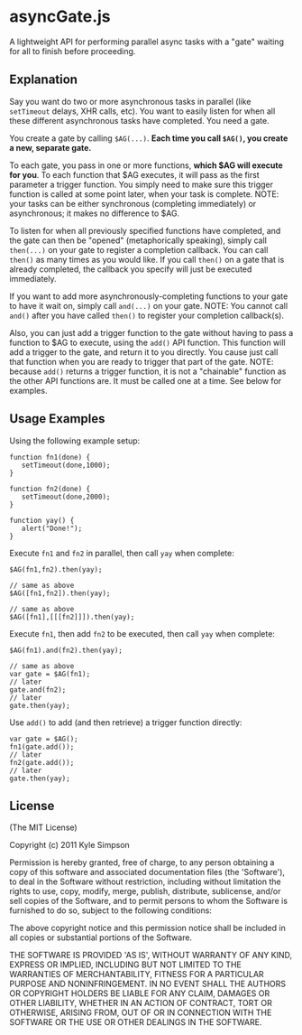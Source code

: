# asyncGate.js

A lightweight API for performing parallel async tasks with a "gate" waiting for all to finish before proceeding.

## Explanation

Say you want do two or more asynchronous tasks in parallel (like `setTimeout` delays, XHR calls, etc). You want to easily listen for when all these different asynchronous tasks have completed. You need a gate.

You create a gate by calling `$AG(...)`. **Each time you call `$AG()`, you create a new, separate gate.**

To each gate, you pass in one or more functions, **which $AG will execute for you**. To each function that $AG executes, it will pass as the first parameter a trigger function. You simply need to make sure this trigger function is called at some point later, when your task is complete. NOTE: your tasks can be either synchronous (completing immediately) or asynchronous; it makes no difference to $AG.

To listen for when all previously specified functions have completed, and the gate can then be "opened" (metaphorically speaking), simply call `then(...)` on your gate to register a completion callback. You can call `then()` as many times as you would like. If you call `then()` on a gate that is already completed, the callback you specify will just be executed immediately.

If you want to add more asynchronously-completing functions to your gate to have it wait on, simply call `and(...)` on your gate. NOTE: You cannot call `and()` after you have called `then()` to register your completion callback(s).

Also, you can just add a trigger function to the gate without having to pass a function to $AG to execute, using the `add()` API function. This function will add a trigger to the gate, and return it to you directly. You cause just call that function when you are ready to trigger that part of the gate. NOTE: because `add()` returns a trigger function, it is not a "chainable" function as the other API functions are. It must be called one at a time. See below for examples.

## Usage Examples

Using the following example setup:

    function fn1(done) {
       setTimeout(done,1000);
    }
    
    function fn2(done) {
       setTimeout(done,2000);
    }
    
    function yay() {
       alert("Done!");
    }

Execute `fn1` and `fn2` in parallel, then call `yay` when complete:

    $AG(fn1,fn2).then(yay);
    
    // same as above
    $AG([fn1,fn2]).then(yay);
    
    // same as above    
    $AG([fn1],[[[fn2]]]).then(yay);

Execute `fn1`, then add `fn2` to be executed, then call `yay` when complete:

    $AG(fn1).and(fn2).then(yay);
    
    // same as above
    var gate = $AG(fn1);
    // later
    gate.and(fn2);
    // later
    gate.then(yay);

Use `add()` to add (and then retrieve) a trigger function directly:

    var gate = $AG();
    fn1(gate.add());
    // later
    fn2(gate.add());
    // later
    gate.then(yay);


## License 

(The MIT License)

Copyright (c) 2011 Kyle Simpson

Permission is hereby granted, free of charge, to any person obtaining
a copy of this software and associated documentation files (the
'Software'), to deal in the Software without restriction, including
without limitation the rights to use, copy, modify, merge, publish,
distribute, sublicense, and/or sell copies of the Software, and to
permit persons to whom the Software is furnished to do so, subject to
the following conditions:

The above copyright notice and this permission notice shall be
included in all copies or substantial portions of the Software.

THE SOFTWARE IS PROVIDED 'AS IS', WITHOUT WARRANTY OF ANY KIND,
EXPRESS OR IMPLIED, INCLUDING BUT NOT LIMITED TO THE WARRANTIES OF
MERCHANTABILITY, FITNESS FOR A PARTICULAR PURPOSE AND NONINFRINGEMENT.
IN NO EVENT SHALL THE AUTHORS OR COPYRIGHT HOLDERS BE LIABLE FOR ANY
CLAIM, DAMAGES OR OTHER LIABILITY, WHETHER IN AN ACTION OF CONTRACT,
TORT OR OTHERWISE, ARISING FROM, OUT OF OR IN CONNECTION WITH THE
SOFTWARE OR THE USE OR OTHER DEALINGS IN THE SOFTWARE.
